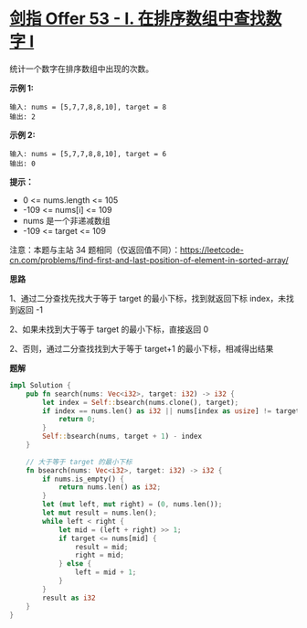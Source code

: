 # [剑指 Offer 53 - I. 在排序数组中查找数字 I](https://leetcode.cn/problems/zai-pai-xu-shu-zu-zhong-cha-zhao-shu-zi-lcof/)

统计一个数字在排序数组中出现的次数。

 

**示例 1:**

```
输入: nums = [5,7,7,8,8,10], target = 8
输出: 2
```

**示例 2:**

```
输入: nums = [5,7,7,8,8,10], target = 6
输出: 0
```

**提示：**

- 0 <= nums.length <= 105
- -109 <= nums[i] <= 109
- nums 是一个非递减数组
- -109 <= target <= 109


注意：本题与主站 34 题相同（仅返回值不同）：https://leetcode-cn.com/problems/find-first-and-last-position-of-element-in-sorted-array/

**思路**

1、通过二分查找先找大于等于 target 的最小下标，找到就返回下标 index，未找到返回 -1

2、如果未找到大于等于 target 的最小下标，直接返回 0

2、否则，通过二分查找找到大于等于 target+1 的最小下标，相减得出结果

**题解** 

```rust
impl Solution {
    pub fn search(nums: Vec<i32>, target: i32) -> i32 {
        let index = Self::bsearch(nums.clone(), target);
        if index == nums.len() as i32 || nums[index as usize] != target {
            return 0;
        }
        Self::bsearch(nums, target + 1) - index
    }
    
    // 大于等于 target 的最小下标
    fn bsearch(nums: Vec<i32>, target: i32) -> i32 {
        if nums.is_empty() {
            return nums.len() as i32;
        }
        let (mut left, mut right) = (0, nums.len());
        let mut result = nums.len();
        while left < right {
            let mid = (left + right) >> 1;
            if target <= nums[mid] {
                result = mid;
                right = mid;
            } else {
                left = mid + 1;
            }
        }
        result as i32
    }
}
```


